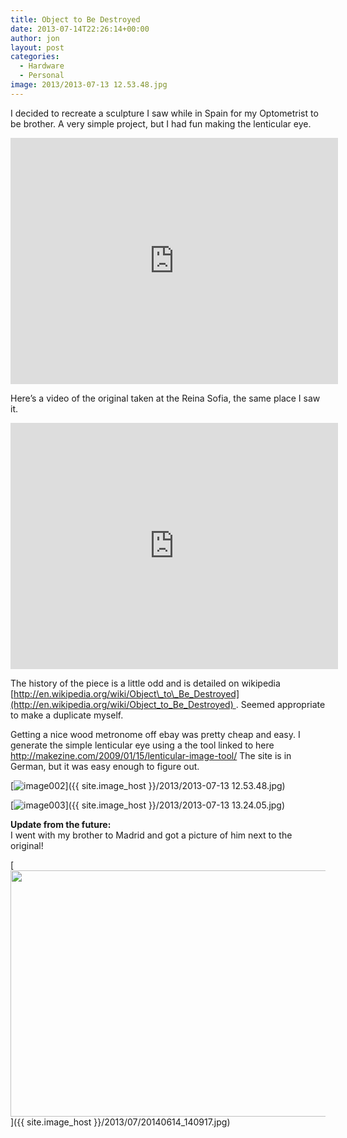 ```yaml
---
title: Object to Be Destroyed
date: 2013-07-14T22:26:14+00:00
author: jon
layout: post
categories:
  - Hardware
  - Personal
image: 2013/2013-07-13 12.53.48.jpg
---
```

I decided to recreate a sculpture I saw while in Spain for my Optometrist to be brother. A very simple project, but I had fun making the lenticular eye.  

<iframe width="524" height="394" src="https://www.youtube.com/embed/z01CwuR9XL8" frameborder="0" allow="accelerometer; autoplay; encrypted-media; gyroscope; picture-in-picture" allowfullscreen></iframe>
  
Here&#8217;s a video of the original taken at the Reina Sofia, the same place I saw it.
<iframe width="524" height="394" src="https://www.youtube.com/embed/b2nOj9dw4pk" frameborder="0" allow="accelerometer; autoplay; encrypted-media; gyroscope; picture-in-picture" allowfullscreen></iframe>


The history of the piece is a little odd and is detailed on wikipedia [http://en.wikipedia.org/wiki/Object\_to\_Be_Destroyed](http://en.wikipedia.org/wiki/Object_to_Be_Destroyed) . Seemed appropriate to make a duplicate myself.

Getting a nice wood metronome off ebay was pretty cheap and easy. I generate the simple lenticular eye using a the tool linked to here <http://makezine.com/2009/01/15/lenticular-image-tool/> The site is in German, but it was easy enough to figure out.

[<img class="aligncenter wp-image-373 size-medium" src="{{ site.image_host }}/2013/2013-07-13 12.53.48.jpg" alt="image002"/>]({{ site.image_host }}/2013/2013-07-13 12.53.48.jpg)

[<img class="aligncenter size-medium wp-image-374" src="{{ site.image_host }}/2013/2013-07-13 13.24.05.jpg" alt="image003" />]({{ site.image_host }}/2013/2013-07-13 13.24.05.jpg)

**Update from the future:**  
I went with my brother to Madrid and got a picture of him next to the original!

[<img class="alignnone size-large wp-image-472" src="{{ site.image_host }}/2013/07/20140614_140917-1024x768.jpg" alt="" width="525" height="394" srcset="{{ site.image_host }}/2013/07/20140614_140917-1024x768.jpg 1024w, {{ site.image_host }}/2013/07/20140614_140917-300x225.jpg 300w, {{ site.image_host }}/2013/07/20140614_140917-768x576.jpg 768w" sizes="(max-width: 525px) 100vw, 525px" />]({{ site.image_host }}/2013/07/20140614_140917.jpg)